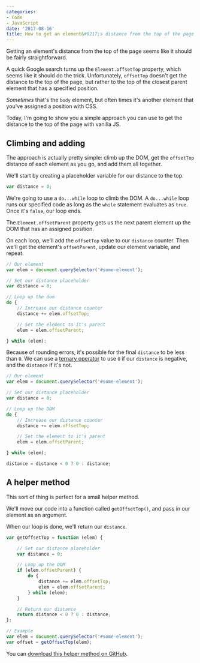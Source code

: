```yaml
---
categories:
- Code
- JavaScript
date: '2017-08-16'
title: How to get an element&#8217;s distance from the top of the page with vanilla JavaScript
---
```


Getting an element's distance from the top of the page seems like it should be fairly straightforward.

A quick Google search turns up the `Element.offsetTop` property, which seems like it should do the trick. Unfortunately, `offsetTop` doesn't get the distance to the top of the page, but rather to the top of the closest parent element that has a specified position.

*Sometimes* that's the `body` element, but often times it's another element that you've assigned a position with CSS.

Today, I'm going to show you a simple approach you can use to get the distance to the top of the page with vanilla JS.

## Climbing and adding

The approach is actually pretty simple: climb up the DOM, get the `offsetTop` distance of each element as you go, and add them all together.

We'll start by creating a placeholder variable for our distance to the top.

```javascript
var distance = 0;
```

We're going to use a `do...while` loop to climb the DOM. A `do...while` loop runs our specified code as long as the `while` statement evaluates as `true`. Once it's `false`, our loop ends.

The `Element.offsetParent` property gets us the next parent element up the DOM that has an assigned position.

On each loop, we'll add the `offsetTop` value to our `distance` counter. Then we'll get the element's `offsetParent`, update our element variable, and repeat.

```javascript
// Our element
var elem = document.querySelector('#some-element');

// Set our distance placeholder
var distance = 0;

// Loop up the dom
do {
	// Increase our distance counter
	distance += elem.offsetTop;

	// Set the element to it's parent
	elem = elem.offsetParent;

} while (elem);
```

Because of rounding errors, it's possible for the final `distance` to be less than `0`. We can use a [ternary operator](https://gomakethings.com/ternary-operators/) to use `0` if our `distance` is negative, and the `distance` if it's not.

```javascript
// Our element
var elem = document.querySelector('#some-element');

// Set our distance placeholder
var distance = 0;

// Loop up the DOM
do {
	// Increase our distance counter
	distance += elem.offsetTop;

	// Set the element to it's parent
	elem = elem.offsetParent;

} while (elem);

distance = distance < 0 ? 0 : distance;
```

## A helper method

This sort of thing is perfect for a small helper method.

We'll move our code into a function called `getOffsetTop()`, and pass in our element as an argument.

When our loop is done, we'll return our `distance`.

```javascript
var getOffsetTop = function (elem) {

	// Set our distance placeholder
	var distance = 0;

	// Loop up the DOM
	if (elem.offsetParent) {
		do {
			distance += elem.offsetTop;
			elem = elem.offsetParent;
		} while (elem);
	}

	// Return our distance
	return distance < 0 ? 0 : distance;
};

// Example
var elem = document.querySelector('#some-element');
var offset = getOffsetTop(elem);
```

You can [download this helper method on GitHub](https://github.com/cferdinandi/getOffsetTop).